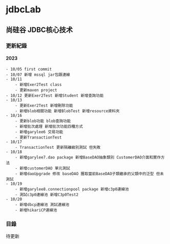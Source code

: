 # jdbcLab

## 尚硅谷 JDBC核心技术

### 更新紀錄
#### 2023
	- 10/05 first commit
	- 10/07 新增 mssql jar包跟連線
	- 10/11 
		- 新增Exer2Test class
		- 更新maven project	
	- 10/12 更新Exer2Test 新增Student 新增查詢功能
	- 10/13 
		- 更新Exer2Test 新增刪除功能
		- 新增blob相關功能 新增BlobTest 新增resource資料夾
	- 10/16 
		- 更新blob功能 blob查詢功能	
		- 新增批次處理 新增批次功能四種方式
		- 新增garylee6 交易功能
		- 更新TransactionTest 
	- 10/17 
		- TransactionTest 更新隔離級別測試 但失敗
	- 10/18
		- 新增garylee7.dao package 新增BaseDAO抽象類別 CustomerDAO介面和實作方法
		- 新增customerDAO 單元測試
		- 新增daoUpgrade 修改 baseDAO 獲取當前BaseDAO子類繼承的父類中的泛型 但未測試
	- 10/19 
		- 新增garylee8.connectionpool package 新增c3p0連線池
		- 測試c3p0連線池 新增C3p0Test2
	- 10/20 
		- 新增dbcp連線池 測試連線池
		- 新增hikariCP連線池
### 目錄
待更新
